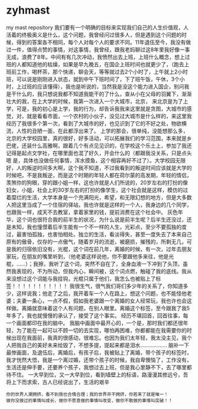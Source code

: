 # zyhmast
my mast repository
	我们要有一个明确的目标来实现我们自己的人生价值观，人活着的终极奥义是什么，这个问题，我曾经问过很多人，但是遇到这个问题的时候，得到的答案各不相同，每个人对每个人的要求不同。11年退伍至今，我没有做过一件，值得点赞的事情，对这事情，我曾经，跟我老妈聊过这8年里我好像一事无成，浪费了8年。中间有有几次冲动，我愤然出去上班，上班什么概念，想上过班的人都知道他的枯燥，如果是早九晚五，在国企上班时间也就更少了，（跑去上班前工作，喝杯茶，那个快递，聊会天，等等就过去2个小时了，上午就上2小时班，可以说是刚刚进入状态，就到中午下班时间了，下了班午饭，午休，3个小时，上过班的应该懂得），我也是听说的，当然我是没这个能力进入国企，别问我是干什么的，我只想说我都不知道我能干的了什么，查从小在父母的羽翼下，渐渐壮大的我，在上大学的时候，我第一次进入一个大城市，北京， 来北京是为了上学，可是，我的初心是上学，我的行为，却告诉我我来这里就是贪图，大城市的感觉，对，就是看看市面，一个农村的小伙子，没见过大城市是什么样的，来这里我经历了我很多个第一次，看到了大城市的好，也见识到了它的不好之处，物欲横流，人性的丑陋一面，在此都浮出来了。
	上学的那会，很单纯，没能想那么多，北京的大学校园里，真的很好，好多活动，可以拓展我们的学习范围，本来就是乡巴佬，还装什么高雅啊，跟着几个有点见见识的，在学校这个乐土上，参加了我还记得是起点文学社，在哪里面也混了好久，开会什么的（都跟我没关系，只是点头 嗯 是，具体也没做任何事情，浑水摸鱼，这个相容再好不过了）。大学校园无限好，人的叛逆时间多大啊，这个我不知道，不过我看到的叛逆时间应该就是大学的时候吧，不是我叛逆，而是这个时期的年轻人都在荷尔蒙的高发期，年轻的情侣，羡煞你的狗眼，穿的跟小姐一样，这也许就是人们所说的，20岁左右的打扮的像妇女，小姐，社会上的30岁左右的打扮的像学生，这个社会就是这样，模仿的过着糜烂的生活，大学本身是一个充满阳光，希望，和无限幻想的地方，但是大多数人把这里当成了一个住宿的驿站，我也许就是这样的一个人，我身边的几个同学，也跟我一样，成天不去教室，拿着家里的钱，提前消费在这个社会中。
	灰色年华，这个词也很符合我的前半生的状况，为什么说是前半生呢？后半生还没过，还是未知，我也憧憬着后半生能有一个不一样的人生，光彩点，至少不要孤独的度过，最害怕孤独，也害怕相处。独立的生活，看淡得失，甚至一度失去了本来自己原有的傲骨，仅存的一点傲气，随着岁月的流逝，被磨损，摧残的，所剩无几，可是我的归宿依旧没有，光棍，这个词在前几年，离婚的时候，有一次，过年去朋友家玩，在朋友的嘴里听到，（他老婆这样说他，你不要跟他多来往，他是光棍，……）；我擦，我听了这个词，突然不自在了，全身血液一下冲到了头顶，虽然我表现的，不为所动，但我内心，瞬间被，这个词点燃，触碰了我的底线。我从来没想过这个词能与我挂钩，光棍只属于他们，我怎么也被贴上了标签！！！！！！！！！！！
	我很生气，很气我们哥们多少年的关系了，你知道多少，这样说我；他走了之后，我开着车一个人在路上，想这个问题，也不能怪他老婆；夫妻一条心，一点不假，假如我老婆跟一个离婚的女人经常玩，我也许也会这样做。离婚就意味着这个人有问题，在别人眼里。离婚这个标签，至今跟我了我5年多了，我也就慢慢的承认了，接受了这个事实。
	经历不堪回首，回首往事，每一个画面都印在我的脑中。
	我脑中画面中最开心的，一个是，那时我们都还很年轻，为了能在一起可以不顾一切的去实现，哪怕再困难，你都都能在我需要你的时候出现在我面前，我真的很感动，很难忘。也因为我们太年轻，我太没主见，我个人把我自己的美好未来给毁了，不想多提，提起来都是泪水………………
	脑补一下最惨画面，及退伍后，离婚后，有孩子后，我被贴上了离婚，带个孩子的标签时，我才恍然大悟，我是一个离过婚，还带个孩子的时候，我自卑懊恼了，工作没有，生活还是伸手要，还要养个孩子，我想过去上班，但是我心里静不下，去了哪里都待不住。
	一大早到位，又一大早到位，看到墙壁上的标语，路漫漫其修远兮，吾将上下而求索，古人已经说出了，生活的艰辛

	你的世界人潮拥挤，看不到我也合情合理；我的世界并不拥挤，你若来了就是唯一！
	做你没做过的事情叫成长，做你不愿意做的事情叫改变，做你不敢做的事情叫突破！！

